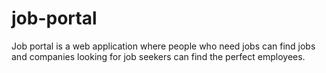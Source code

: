 # job-portal

Job portal is a web application where people who need jobs can find jobs and companies looking for job seekers can find the perfect employees.
